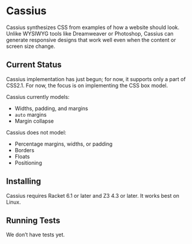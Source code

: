 
Cassius
=======

Cassius synthesizes CSS from examples of how a website should look.
Unlike WYSIWYG tools like Dreamweaver or Photoshop,
  Cassius can generate responsive designs
  that work well even when the content or screen size change.

Current Status
--------------

Cassius implementation has just begun;
  for now, it supports only a part of CSS2.1.
For now, the focus is on implementing the CSS box model.

Cassius currently models:
+ Widths, padding, and margins
+ `auto` margins
+ Margin collapse

Cassius does not model:
+ Percentage margins, widths, or padding
+ Borders
+ Floats
+ Positioning

Installing
----------

Cassius requires Racket 6.1 or later and Z3 4.3 or later.
It works best on Linux.

Running Tests
-------------

We don’t have tests yet.
